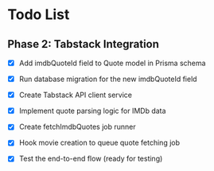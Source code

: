 # Todo List

## Phase 2: Tabstack Integration

- [x] Add imdbQuoteId field to Quote model in Prisma schema
- [x] Run database migration for the new imdbQuoteId field  
- [x] Create Tabstack API client service
- [x] Implement quote parsing logic for IMDb data
- [x] Create fetchImdbQuotes job runner
- [x] Hook movie creation to queue quote fetching job
- [x] Test the end-to-end flow (ready for testing)

